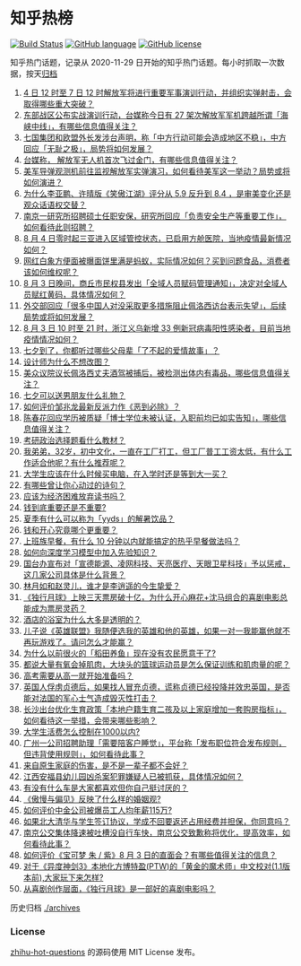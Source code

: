 # 知乎热榜
[![Build Status](https://github.com/ToWeLong/zhihu-hot-questions/workflows/CI/badge.svg)](https://github.com/ToWeLong/zhihu-hot-questions/actions)
[![GitHub language](https://img.shields.io/badge/language-golang-orange.svg)](https://golang.org/)
[![GitHub license](https://img.shields.io/github/license/ToWeLong/zhihu-hot-questions)](https://github.com/ToWeLong/zhihu-hot-questions/blob/main/LICENSE)

知乎热门话题，记录从 2020-11-29 日开始的知乎热门话题。每小时抓取一次数据，按天[归档](./archives)

<!-- BEGIN -->

1. [4 日 12 时至 7 日 12 时解放军将进行重要军事演训行动，并组织实弹射击，会取得哪些重大突破？](https://www.zhihu.com/question/546881626)
1. [东部战区公布实战演训行动，台媒称今日有 27 架次解放军军机跨越所谓「海峡中线」，有哪些信息值得关注？](https://www.zhihu.com/question/546825875)
1. [七国集团和欧盟外长发涉台声明，称「中方行动可能会造成地区不稳」，中方回应「无耻之极」，局势将如何发展？](https://www.zhihu.com/question/546870316)
1. [台媒称， 解放军无人机首次飞过金门，有哪些信息值得关注？](https://www.zhihu.com/question/546876774)
1. [美军导弹观测机前往监视解放军实弹演习，如何看待美军这一举动？局势或将如何演进？](https://www.zhihu.com/question/546910220)
1. [为什么李亚鹏、许晴版《笑傲江湖》评分从 5.9 反升到 8.4 ，是审美变化还是观众话语权交替？](https://www.zhihu.com/question/542184775)
1. [南京一研究所招聘硕士任职安保，研究所回应「负责安全生产等重要工作」，如何看待此则招聘？](https://www.zhihu.com/question/546785092)
1. [8 月 4 日零时起三亚进入区域管控状态，已启用方舱医院，当地疫情最新情况如何？](https://www.zhihu.com/question/546831911)
1. [网红白象方便面被曝面饼里满是蚂蚁，实际情况如何？买到问题食品，消费者该如何维权呢？](https://www.zhihu.com/question/546641169)
1. [8 月 3 日晚间，商丘市民权县发出「全域人员赋码管理通知」，决定对全域人员赋红黄码，具体情况如何？](https://www.zhihu.com/question/546868060)
1. [外交部回应「很多中国人对没采取更多措施阻止佩洛西访台表示失望」，后续局势或将如何发展？](https://www.zhihu.com/question/546777792)
1. [8 月 3 日 10 时至 21 时，浙江义乌新增 33 例新冠病毒阳性感染者，目前当地疫情情况如何？](https://www.zhihu.com/question/546820237)
1. [七夕到了，你都听过哪些父母辈「了不起的爱情故事」？](https://www.zhihu.com/question/545996861)
1. [设计师为什么不想改图？](https://www.zhihu.com/question/546432783)
1. [美众议院议长佩洛西丈夫酒驾被捕后，被检测出体内有毒品，哪些信息值得关注？](https://www.zhihu.com/question/546697272)
1. [七夕可以送男朋友什么礼物？](https://www.zhihu.com/question/288058472)
1. [如何评价邹兆龙最新反派力作《恶到必除》？](https://www.zhihu.com/question/545462689)
1. [陈春花回应学历被质疑「博士学位未被认证，入职前均已如实告知」，哪些信息值得关注？](https://www.zhihu.com/question/546764860)
1. [考研政治选择题看什么教材？](https://www.zhihu.com/question/539535039)
1. [我弟弟，32岁，初中文化，一直在工厂打工，但工厂普工工资太低，有什么工作适合他呢？有什么推荐呢？](https://www.zhihu.com/question/516203575)
1. [大学生应该在什么时候买电脑，在入学时还是等到大一买？](https://www.zhihu.com/question/546768779)
1. [有哪些曾让你心动过的诗句？](https://www.zhihu.com/question/268744022)
1. [应该为经济困难放弃读书吗？](https://www.zhihu.com/question/546833414)
1. [钱到底重要还是不重要?](https://www.zhihu.com/question/546860414)
1. [夏季有什么可以称为「yyds」的解暑饮品？](https://www.zhihu.com/question/531571805)
1. [钱和开心究竟哪个更重要？](https://www.zhihu.com/question/546153456)
1. [上班族早餐，有什么 10 分钟以内就能搞定的热乎早餐做法吗？](https://www.zhihu.com/question/422704329)
1. [如何向深度学习模型中加入先验知识？](https://www.zhihu.com/question/279012198)
1. [国台办宣布对「宣德能源、凌网科技、天亮医疗、天眼卫星科技」予以惩戒，这几家公司具体是什么背景？](https://www.zhihu.com/question/546763683)
1. [林月如和赵灵儿，谁才是李逍遥的今生挚爱？](https://www.zhihu.com/question/542067731)
1. [《独行月球》上映三天票房破十亿，为什么开心麻花+沈马组合的喜剧电影总能成为票房灵药？](https://www.zhihu.com/question/546141373)
1. [酒店的浴室为什么大多是透明的？](https://www.zhihu.com/question/527454391)
1. [儿子说《英雄联盟》我随便选我的英雄和他的英雄，如果一对一我能赢他就不再玩游戏了。请问怎么才能赢？](https://www.zhihu.com/question/546216557)
1. [为什么以前很火的「稻田养鱼」现在没有农民愿意干了?](https://www.zhihu.com/question/528819001)
1. [都说大量有氧会掉肌肉，大块头的篮球运动员是怎么保证训练和肌肉量的呢？](https://www.zhihu.com/question/375730127)
1. [高考需要从高一就开始准备吗？](https://www.zhihu.com/question/546836004)
1. [英国人俘虏贞德后，如果找人冒充贞德，谎称贞德已经投降并效忠英国，是否能对法国的军心士气造成毁灭性打击？](https://www.zhihu.com/question/513086322)
1. [长沙出台优化生育政策「本地户籍生育二孩及以上家庭增加一套购房指标」，如何看待这一举措，会带来哪些影响？](https://www.zhihu.com/question/546786137)
1. [大学生活费怎么控制在1000以内?](https://www.zhihu.com/question/546870572)
1. [广州一公司招聘助理「需要陪客户睡觉」，平台称「发布职位符合发布规则，但违背使用规则」，如何看待此事？](https://www.zhihu.com/question/546764986)
1. [来自原生家庭的伤害，是不是一辈子都不会好？](https://www.zhihu.com/question/545829120)
1. [江西安福县幼儿园凶杀案犯罪嫌疑人已被抓获，具体情况如何？](https://www.zhihu.com/question/546832446)
1. [有没有什么车是大家都喜欢但你自己挺讨厌的？](https://www.zhihu.com/question/538271377)
1. [《傲慢与偏见》反映了什么样的婚姻观?](https://www.zhihu.com/question/23682008)
1. [如何评价中金公司被爆员工人均年薪115万?](https://www.zhihu.com/question/546026296)
1. [如果北大清华与学生签订协议，学成不回要返还占用经费并担保，你同意吗？](https://www.zhihu.com/question/406067760)
1. [南京公交集体降速被吐槽没自行车快，南京公交致歉称将优化，提高效率，如何看待此事？](https://www.zhihu.com/question/546793306)
1. [如何评价《宝可梦 朱 / 紫》8 月 3 日的直面会？有哪些值得关注的信息？](https://www.zhihu.com/question/546811421)
1. [对于《异度神剑3》本地化方博特盈(PTW)的「黄金的魔术师」中文校对(1.1版本前),大家玩下来怎样?](https://www.zhihu.com/question/546490548)
1. [从喜剧创作层面，《独行月球》是一部好的喜剧电影吗？](https://www.zhihu.com/question/545989970)

<!-- END -->

历史归档 [./archives](./archives)


### License
[zhihu-hot-questions](https://github.com/towelong/zhihu-hot-questions) 的源码使用 MIT License 发布。